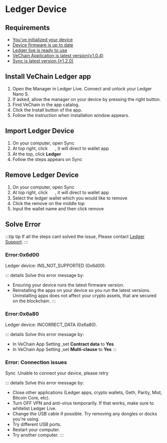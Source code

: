 # Ledger Device
## Requirements
- [You've initialized your device](https://support.ledger.com/hc/en-us/articles/360000613793)
- [Device firmware is up to date](https://support.ledger.com/hc/en-us/articles/360002731113)
- [Ledger live is ready to use](https://support.ledger.com/hc/en-us/articles/360006395233)
- [VeChain Application is latest version(≥1.0.4)](https://support.ledger.com/hc/en-us/articles/360006523674)
- [Sync is latest version (≥1.2.0)](https://env.vechain.org/)

## Install VeChain Ledger app 
1. Open the Manager in Ledger Live.
Connect and unlock your Ledger Nano S.
2. If asked, allow the manager on your device by pressing the right button.
3. Find VeChain in the app catalog.
4. Click the Install button of the app.
5. Follow the instruction when installation window appears.

## Import Ledger Device 
1. On your computer, open Sync
2. At top right, click <img src="~@public/images/sync/wallets.png" width = "16px" height = "16px" align=center /> , it will direct to wallet app
3. At the top, click **Ledger** 
4. Follow the steps appears on Sync

## Remove Ledger Device 
1. On your computer, open Sync
2. At top right, click <img src="~@public/images/sync/wallets.png" width = "16px" height = "16px" align=center /> , it will direct to wallet app
3. Select the ledger wallet which you would like to remove
4. Click the remove on the middle top
5. Input the wallet name and then click remove

## Solve Error
:::tip tip
If all the steps cant solved the issue, Please contact [Ledger Support](https://support.ledger.com/hc/requests/new).
:::

### Error:0x6d00

Ledger device: INS_NOT_SUPPORTED (0x6d00).

::: details Solve this error message by:
- Ensuring your device runs the latest firmware version.
- Reinstalling the apps on your device so you run the latest versions. Uninstalling apps does not affect your crypto assets, that are secured on the blockchain.
:::

### Error:0x6a80

Ledger device: INCORRECT_DATA (0x6a80).

::: details Solve this error message by:
- In VeChain App Setting ,set **Contract data** to **Yes**
- In VeChain App Setting ,set **Multi-clause** to **Yes**
:::

### Error: Connection issues

Sync :Unable to connect your device, please retry 

::: details  Solve this error message by:
- Close other applications (Ledger apps, crypto wallets, Geth, Parity, Mist, Bitcoin Core, etc).
- Turn OFF VPN and anti-virus temporarily. If that works, make sure to whitelist Ledger Live. 
- Change the USB cable if possible. Try removing any dongles or docks you're using. 
- Try different USB ports.
- Restart your computer.
- Try another computer.
:::
